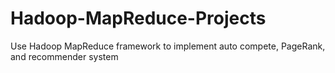 # Hadoop-MapReduce-Projects
Use Hadoop MapReduce framework to implement auto compete, PageRank, and recommender system
